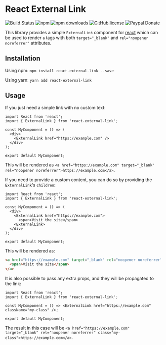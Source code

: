 # React External Link

[![Build Status](https://img.shields.io/travis/acelaya/react-external-link.svg?style=flat-square)](https://travis-ci.org/acelaya/react-external-link)
[![npm](https://img.shields.io/npm/v/react-external-link?style=flat-square)](https://www.npmjs.com/package/react-external-link)
[![npm downloads](https://img.shields.io/npm/dt/react-external-link?style=flat-square)](https://www.npmjs.com/package/react-external-link)
[![GitHub license](https://img.shields.io/github/license/acelaya/react-external-link.svg?style=flat-square)](https://github.com/acelaya/react-external-link/blob/master/LICENSE)
[![Paypal Donate](https://img.shields.io/badge/Donate-paypal-blue.svg?style=flat-square&logo=paypal&colorA=cccccc)](https://acel.me/donate)

This library provides a simple `ExternalLink` component for [react](https://es.reactjs.org/) which can be used to render `a` tags with both `target="_blank"` and `rel="noopener noreferrer"` attributes.

## Installation

Using npm: `npm install react-external-link --save`

Using yarn: `yarn add react-external-link`

## Usage

If you just need a simple link with no custom text:

```tsx
import React from 'react';
import { ExternalLink } from 'react-external-link';

const MyComponent = () => (
  <div>
    <ExternalLink href="https://example.com" />
  </div>
);

export default MyComponent;
```

This will be rendered as `<a href="https://example.com" target="_blank" rel="noopener noreferrer">https://example.com</a>`.

If you need to provide a custom content, you can do so by providing the `ExternalLink`'s `children`:

```tsx
import React from 'react';
import { ExternalLink } from 'react-external-link';

const MyComponent = () => (
  <div>
    <ExternalLink href="https://example.com">
      <span>Visit the site</span>
    <ExternalLink>
  </div>
);

export default MyComponent;
```

This will be rendered as:

```html
<a href="https://example.com" target="_blank" rel="noopener noreferrer">
  <span>Visit the site</span>
</a>
```

It is also possible to pass any extra props, and they will be propagated to the link:

```tsx
import React from 'react';
import { ExternalLink } from 'react-external-link';

const MyComponent = () => <ExternalLink href="https://example.com" className="my-class" />;

export default MyComponent;
```

The result in this case will be `<a href="https://example.com" target="_blank" rel="noopener noreferrer" class="my-class">https://example.com</a>`.
